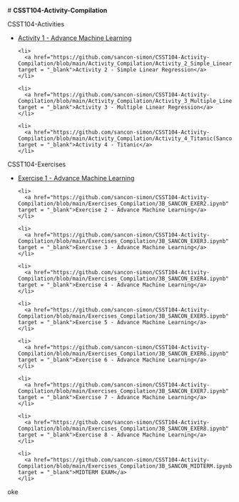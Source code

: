
<h># **CSST104-Activity-Compilation**</h>

<h>CSST104-Activities</h>

<div>
  <div>
  <ul>
        <li>
          <a href="https://github.com/sancon-simon/CSST104-Activity-                                            Compilation/tree/main/Activity_Compilation/Activity_1_Advance_Machine_Learning_(SanconS).ipynb" target = "_blank">Activity 1 - Advance Machine Learning</a>
        </li>
    
    <li>
      <a href="https://github.com/sancon-simon/CSST104-Activity-Compilation/blob/main/Activity_Compilation/Activity_2_Simple_Linear_Regression(SanconS).ipynb" target = "_blank">Activity 2 - Simple Linear Regression</a>
    </li>
  
    <li>
      <a href="https://github.com/sancon-simon/CSST104-Activity-Compilation/blob/main/Activity_Compilation/Activity_3_Multiple_Linear_Regression(SanconS).ipynb" target = "_blank">Activity 3 - Multiple Linear Regression</a>
    </li>
  
    <li>
      <a href="https://github.com/sancon-simon/CSST104-Activity-Compilation/blob/main/Activity_Compilation/Activity_4_Titanic(SanconS).ipynb" target = "_blank">Activity 4 - Titanic</a>
    </li>
  </ul>
  
<h>CSST104-Exercises</h>
  
  <ul>
    <li>
      <a href="https://github.com/sancon-simon/CSST104-Activity-Compilation/blob/main/Exercises_Compilation/3B_SANCON_EXER1.ipynb" target = "_blank">Exercise 1 - Advance Machine Learning</a>
    </li>
      
    <li>
      <a href="https://github.com/sancon-simon/CSST104-Activity-Compilation/blob/main/Exercises_Compilation/3B_SANCON_EXER2.ipynb" target = "_blank">Exercise 2 - Advance Machine Learning</a>
    </li>
  
    <li>
      <a href="https://github.com/sancon-simon/CSST104-Activity-Compilation/blob/main/Exercises_Compilation/3B_SANCON_EXER3.ipynb" target = "_blank">Exercise 3 - Advance Machine Learning</a>
    </li>
  
    <li>
      <a href="https://github.com/sancon-simon/CSST104-Activity-Compilation/blob/main/Exercises_Compilation/3B_SANCON_EXER4.ipynb" target = "_blank">Exercise 4 - Advance Machine Learning</a>
    </li>
  
    <li>
      <a href="https://github.com/sancon-simon/CSST104-Activity-Compilation/blob/main/Exercises_Compilation/3B_SANCON_EXER5.ipynb" target = "_blank">Exercise 5 - Advance Machine Learning</a>
    </li>
  
    <li>
      <a href="https://github.com/sancon-simon/CSST104-Activity-Compilation/blob/main/Exercises_Compilation/3B_SANCON_EXER6.ipynb" target = "_blank">Exercise 6 - Advance Machine Learning</a>
    </li>
  
    <li>
      <a href="https://github.com/sancon-simon/CSST104-Activity-Compilation/blob/main/Exercises_Compilation/3B_SANCON_EXER7.ipynb" target = "_blank">Exercise 7 - Advance Machine Learning</a>
    </li>
  
    <li>
      <a href="https://github.com/sancon-simon/CSST104-Activity-Compilation/blob/main/Exercises_Compilation/3B_SANCON_EXER8.ipynb" target = "_blank">Exercise 8 - Advance Machine Learning</a>
    </li>
  
    <li>
      <a href="https://github.com/sancon-simon/CSST104-Activity-Compilation/blob/main/Exercises_Compilation/3B_SANCON_MIDTERM.ipynb" target = "_blank">MIDTERM EXAM</a>
    </li>
  
  </ul>
  </div>

  <div>
    <p>oke</p>
  </div>

</div>

